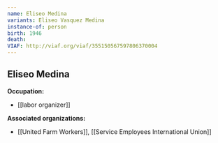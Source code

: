 ```yaml
---
name: Eliseo Medina
variants: Eliseo Vasquez Medina
instance-of: person
birth: 1946
death: 
VIAF: http://viaf.org/viaf/355150567597806370004
---
```

## Eliseo Medina

**Occupation:** 
- [[labor organizer]]

**Associated organizations:** 
- [[United Farm Workers]], [[Service Employees International Union]]